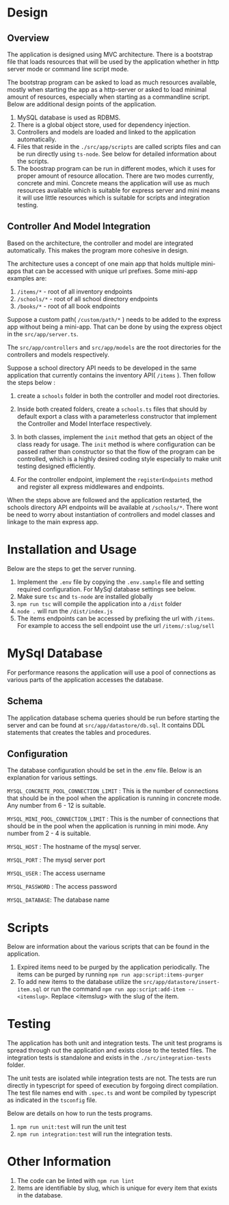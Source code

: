 
# Design

## Overview

The application is designed using MVC architecture. There is a bootstrap file that loads resources that will be used by the application whether in http server mode or command line script mode. 

The bootstrap program can be asked to load as much resources available, mostly when starting the app as a http-server or asked to load minimal amount of resources, especially when starting as a commandline script. Below are additional design points of the application.

1) MySQL database is used as RDBMS.
2) There is a global object store, used for dependency injection.
3) Controllers and models are loaded and linked to the application automatically.
4) Files that reside in the `./src/app/scripts` are called scripts files and can be run directly using `ts-node`. See below for detailed information about the scripts.
5) The boostrap program can be run in different modes, which it uses for proper amount of resource allocation. There are two modes currently, concrete and mini. Concrete means the application will use as much resources available which is suitable for express server and mini means it will use little resources which is suitable for scripts and integration testing.

## Controller And Model Integration

Based on the architecture, the controller and model are integrated automatically. This makes the program more cohesive in design.

The architecture uses a concept of one main app that holds multiple mini-apps that can be accessed with unique url prefixes. Some mini-app examples are:

1) `/items/*` - root of all inventory endpoints
2) `/schools/*` - root of all school directory endpoints
3) `/books/*` - root of all book endpoints

Suppose a custom path( `/custom/path/*` ) needs to be added to the express app without being a mini-app. That can be done by using the express object in the `src/app/server.ts`.

The `src/app/controllers` and `src/app/models` are the root directories for the controllers and models respectively.

Suppose a school directory API needs to be developed in the same application that currently contains the inventory API( `/items` ). Then follow the steps below :

1) create a `schools` folder in both the controller and model root directories. 

2) Inside both created folders, create a `schools.ts` files that should by default export a class with a parameterless constructor that implement the Controller and Model Interface respectively.

3) In both classes, implement the `init` method that gets an object of the class ready for usage. The `init` method is where configuration can be passed rather than constructor so that the flow of the program can be controlled, which is a highly desired coding style especially to make unit testing designed efficiently.

4) For the controller endpoint, implement the `registerEndpoints` method and register all express middlewares and endpoints.

When the steps above are followed and the application restarted, the schools directory API endpoints will be available at `/schools/*`. There wont be need to worry about instantiation of controllers and model classes and linkage to the main express app.

# Installation and Usage

Below are the steps to get the server running.

1) Implement the `.env` file by copying the `.env.sample` file and setting required configuration. For MySql database settings see below.
2) Make sure `tsc` and `ts-node` are installed globally
3) `npm run tsc` will compile the application into a `/dist` folder
4) `node .` will run the `/dist/index.js` 
5) The items endpoints can be accessed by prefixing the url with `/items`. For example to access the sell endpoint use the url `/items/:slug/sell`

# MySql Database

For performance reasons the application will use a pool of connections as various parts of the application accesses the database. 

## Schema

The application database schema queries should be run before starting the server and can be found at `src/app/datastore/db.sql`. It contains DDL statements that creates the tables and procedures.

## Configuration

The database configuration should be set in the .env file. Below is an explanation for various settings.

`MYSQL_CONCRETE_POOL_CONNECTION_LIMIT` : This is the number of connections that should be in the pool when the application is running in concrete mode. Any number from 6 - 12 is suitable.

`MYSQL_MINI_POOL_CONNECTION_LIMIT` : This is the number of connections that should be in the pool when the application is running in mini mode. Any number from 2 - 4 is suitable.

`MYSQL_HOST` : The hostname of the mysql server.

`MYSQL_PORT` : The mysql server port

`MYSQL_USER` : The access username

`MYSQL_PASSWORD` : The access password

`MYSQL_DATABASE`: The database name

# Scripts

Below are information about the various scripts that can be found in the application.

1) Expired items need to be purged by the application periodically. The items can be purged by running `npm run app:script:items-purger`
2) To add new items to the database utilize the `src/app/datastore/insert-item.sql` or run the command `npm run app:script:add-item -- <itemslug>`. Replace &lt;itemslug&gt; with the slug of the item.

# Testing

The application has both unit and integration tests. The unit test programs is spread through out the application and exists close to the tested files. The integration tests is standalone and exists in the `./src/integration-tests` folder. 

The unit tests are isolated while integration tests are not. The tests are run directly in typescript for speed of execution by forgoing direct compilation. The test file names end with `.spec.ts` and wont be compiled by typescript as indicated in the `tsconfig` file.

Below are details on how to run the tests programs. 

1) `npm run unit:test` will run the unit test
2) `npm run integration:test` will run the integration tests. 

# Other Information

1) The code can be linted with `npm run lint`
2) Items are identifiable by slug, which is unique for every item that exists in the database.